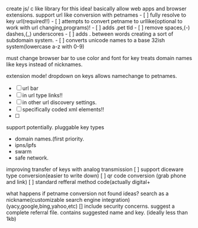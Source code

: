 create js/ c like library for this idea!
  basically allow web apps and browser extensions.
  support url like conversion with petnames 
    - [ ] fully resolve to key url(required!!)
    - [ ] attempts to convert petname to urllike(optional to work with url changing,programs)!
      - [ ] adds .pet tld
      - [ ] remove spaces,(-) dashes,(\_)  underscores 
      - [ ] adds . between words creating a sort of subdomain system.
      - [ ] converts unicode names to a base 32ish system(lowercase a-z with 0-9)



must change browser bar to use color and font for key
treats domain names  like keys instead of nicknames. 


extension mode!
dropdown on keys allows namechange to petnames.
- [ ] url bar
- [ ] in url type links!!
- [ ] in other url  discovery settings. 
- [ ] specifically coded xml elements!!
- [ ] 




support potentially. pluggable key types
- domain names.(first priority.
- ipns/ipfs
- swarm
- safe network.

improving transfer of keys with analog transmission
 [ ] support diceware type  conversion(easier to write down)
 [ ] qr code conversion (grab phone and link)
 [ ] standard refferal method code(actually digital+



what happens if petname conversion not found ideas?
search as a nickname(customizable search engine integration)(yacy,google,bing,yahoo,etc) 
  [] include security concerns.
suggest a complete referral file.
contains suggested name and key.
(ideally less than 1kb)




